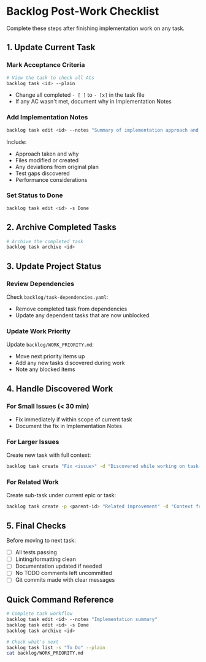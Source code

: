 # Backlog Post-Work Checklist

Complete these steps after finishing implementation work on any task.

## 1. Update Current Task

### Mark Acceptance Criteria
```bash
# View the task to check all ACs
backlog task <id> --plain
```
- Change all completed `- [ ]` to `- [x]` in the task file
- If any AC wasn't met, document why in Implementation Notes

### Add Implementation Notes
```bash
backlog task edit <id> --notes "Summary of implementation approach and key decisions"
```
Include:
- Approach taken and why
- Files modified or created
- Any deviations from original plan
- Test gaps discovered
- Performance considerations

### Set Status to Done
```bash
backlog task edit <id> -s Done
```

## 2. Archive Completed Tasks

```bash
# Archive the completed task
backlog task archive <id>
```

## 3. Update Project Status

### Review Dependencies
Check `backlog/task-dependencies.yaml`:
- Remove completed task from dependencies
- Update any dependent tasks that are now unblocked

### Update Work Priority
Update `backlog/WORK_PRIORITY.md`:
- Move next priority items up
- Add any new tasks discovered during work
- Note any blocked items

## 4. Handle Discovered Work

### For Small Issues (< 30 min)
- Fix immediately if within scope of current task
- Document the fix in Implementation Notes

### For Larger Issues
Create new task with full context:
```bash
backlog task create "Fix <issue>" -d "Discovered while working on task-X: detailed context" --ac "Clear success criteria"
```

### For Related Work
Create sub-task under current epic or task:
```bash
backlog task create -p <parent-id> "Related improvement" -d "Context from parent task"
```

## 5. Final Checks

Before moving to next task:
- [ ] All tests passing
- [ ] Linting/formatting clean
- [ ] Documentation updated if needed
- [ ] No TODO comments left uncommitted
- [ ] Git commits made with clear messages

## Quick Command Reference

```bash
# Complete task workflow
backlog task edit <id> --notes "Implementation summary"
backlog task edit <id> -s Done
backlog task archive <id>

# Check what's next
backlog task list -s "To Do" --plain
cat backlog/WORK_PRIORITY.md
```